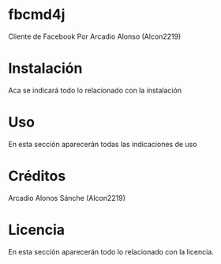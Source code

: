 # fbcmd4j

Cliente de Facebook Por Arcadio Alonso (Alcon2219)

# Instalación

Aca se indicará todo lo relacionado con la instalación


# Uso

En esta sección aparecerán todas las indicaciones de uso


# Créditos

Arcadio Alonos Sánche (Alcon2219)


# Licencia
En esta sección aparecerán todo lo relacionado con la licencia.
